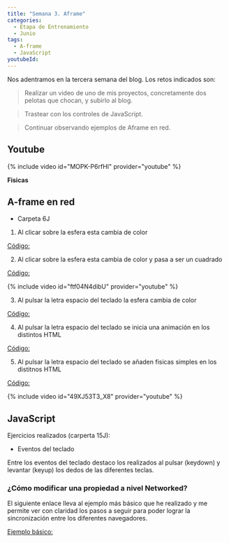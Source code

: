```yaml
---
title: "Semana 3. Aframe"
categories:
  - Etapa de Entrenamiento
  - Junio
tags:
  - A-frame
  - JavaScript
youtubeId: 
---
```



Nos adentramos en la tercera semana del blog. Los retos indicados son:

> Realizar un video de uno de mis proyectos, concretamente dos pelotas que chocan, y subirlo al blog.

> Trastear con los controles de JavaScript.

> Continuar observando ejemplos de Aframe en red. 

## **Youtube**

{% include video id="MOPK-P6rfHI" provider="youtube" %}


**Fisicas**


## **A-frame en red**

* Carpeta 6J

1. Al clicar sobre la esfera esta cambia de color

[Código: ](https://github.com/RoboticsLabURJC/2022-tfg-ana-villanueva/blob/main/otros/6J/naf-tutorial/examples/my-example5.html)


2. Al clicar sobre la esfera esta cambia de color y pasa a ser un cuadrado

[Código: ](https://github.com/RoboticsLabURJC/2022-tfg-ana-villanueva/blob/main/otros/6J/naf-tutorial/examples/my-example4.html)

{% include video id="ftf04N4dibU" provider="youtube" %}

3. Al pulsar la letra espacio del teclado la esfera cambia de color 

[Código: ](https://github.com/RoboticsLabURJC/2022-tfg-ana-villanueva/blob/main/otros/6J/naf-tutorial/examples/my-example6.html)

4. Al pulsar la letra espacio del teclado se inicia una animación en los distintos HTML

[Código: ](https://github.com/RoboticsLabURJC/2022-tfg-ana-villanueva/blob/main/otros/6J/naf-tutorial/examples/my-example7.html)

5. Al pulsar la letra espacio del teclado se añaden fisicas simples en los distitnos HTML

[Código: ](https://github.com/RoboticsLabURJC/2022-tfg-ana-villanueva/blob/main/otros/6J/naf-tutorial/examples/e3.html)

{% include video id="49XJ53T3_X8" provider="youtube" %}


## **JavaScript** 


Ejercicios realizados (carperta 15J):

* Eventos del teclado

Entre los eventos del teclado destaco los realizados al pulsar (keydown) y levantar (keyup) los dedos de las diferentes teclas.


### ¿Cómo modificar una propiedad a nivel Networked?

El siguiente enlace lleva al ejemplo más básico que he realizado y me permite ver con claridad los pasos a seguir para poder lograr la sincronización entre los diferentes navegadores. 

[Ejemplo básico: ](https://github.com/RoboticsLabURJC/2022-tfg-ana-villanueva/blob/main/otros/6J/naf-tutorial/examples/e1.html)


